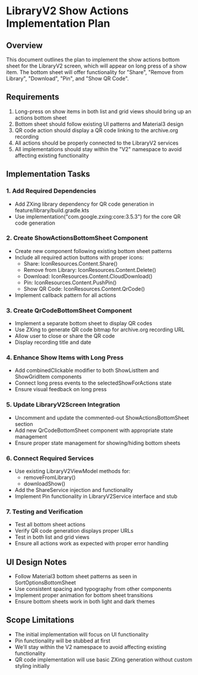 # LibraryV2 Show Actions Implementation Plan

## Overview
This document outlines the plan to implement the show actions bottom sheet for the LibraryV2 screen, which will appear on long press of a show item. The bottom sheet will offer functionality for "Share", "Remove from Library", "Download", "Pin", and "Show QR Code".

## Requirements
1. Long-press on show items in both list and grid views should bring up an actions bottom sheet
2. Bottom sheet should follow existing UI patterns and Material3 design
3. QR code action should display a QR code linking to the archive.org recording
4. All actions should be properly connected to the LibraryV2 services
5. All implementations should stay within the "V2" namespace to avoid affecting existing functionality

## Implementation Tasks

### 1. Add Required Dependencies
- Add ZXing library dependency for QR code generation in feature/library/build.gradle.kts
- Use implementation("com.google.zxing:core:3.5.3") for the core QR code generation

### 2. Create ShowActionsBottomSheet Component
- Create new component following existing bottom sheet patterns
- Include all required action buttons with proper icons:
  - Share: IconResources.Content.Share()
  - Remove from Library: IconResources.Content.Delete()
  - Download: IconResources.Content.CloudDownload()
  - Pin: IconResources.Content.PushPin()
  - Show QR Code: IconResources.Content.QrCode()
- Implement callback pattern for all actions

### 3. Create QrCodeBottomSheet Component
- Implement a separate bottom sheet to display QR codes
- Use ZXing to generate QR code bitmap for archive.org recording URL
- Allow user to close or share the QR code
- Display recording title and date

### 4. Enhance Show Items with Long Press
- Add combinedClickable modifier to both ShowListItem and ShowGridItem components
- Connect long press events to the selectedShowForActions state
- Ensure visual feedback on long press

### 5. Update LibraryV2Screen Integration
- Uncomment and update the commented-out ShowActionsBottomSheet section
- Add new QrCodeBottomSheet component with appropriate state management
- Ensure proper state management for showing/hiding bottom sheets

### 6. Connect Required Services
- Use existing LibraryV2ViewModel methods for:
  - removeFromLibrary()
  - downloadShow()
- Add the ShareService injection and functionality
- Implement Pin functionality in LibraryV2Service interface and stub

### 7. Testing and Verification
- Test all bottom sheet actions
- Verify QR code generation displays proper URLs
- Test in both list and grid views
- Ensure all actions work as expected with proper error handling

## UI Design Notes
- Follow Material3 bottom sheet patterns as seen in SortOptionsBottomSheet
- Use consistent spacing and typography from other components
- Implement proper animation for bottom sheet transitions
- Ensure bottom sheets work in both light and dark themes

## Scope Limitations
- The initial implementation will focus on UI functionality
- Pin functionality will be stubbed at first
- We'll stay within the V2 namespace to avoid affecting existing functionality
- QR code implementation will use basic ZXing generation without custom styling initially